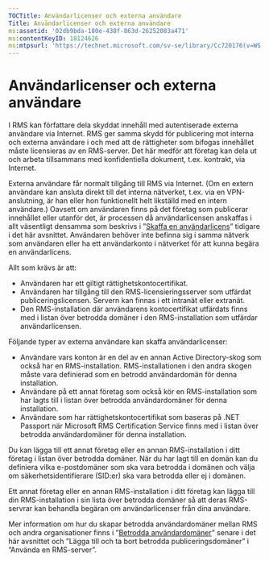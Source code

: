 ```yaml
---
TOCTitle: Användarlicenser och externa användare
Title: Användarlicenser och externa användare
ms:assetid: '02db9bda-180e-438f-863d-26252083a471'
ms:contentKeyID: 18124626
ms:mtpsurl: 'https://technet.microsoft.com/sv-se/library/Cc720176(v=WS.10)'
---
```


Användarlicenser och externa användare
======================================

I RMS kan författare dela skyddat innehåll med autentiserade externa användare via Internet. RMS ger samma skydd för publicering mot interna och externa användare i och med att de rättigheter som bifogas innehållet måste licensieras av en RMS-server. Det här medför att företag kan dela ut och arbeta tillsammans med konfidentiella dokument, t.ex. kontrakt, via Internet.

Externa användare får normalt tillgång till RMS via Internet. (Om en extern användare kan ansluta direkt till det interna nätverket, t.ex. via en VPN-anslutning, är han eller hon funktionellt helt likställd med en intern användare.) Oavsett om användaren finns på det företag som publicerar innehållet eller utanför det, är processen då användarlicensen anskaffas i allt väsentligt densamma som beskrivs i ”[Skaffa en användarlicens](https://technet.microsoft.com/0b6cde34-418a-4dee-9d27-b65b93b535ac)” tidigare i det här avsnittet. Användaren behöver inte befinna sig i samma nätverk som användaren eller ha ett användarkonto i nätverket för att kunna begära en användarlicens.

Allt som krävs är att:

-   Användaren har ett giltigt rättighetskontocertifikat.
-   Användaren har tillgång till den RMS-licensieringsserver som utfärdat publiceringslicensen. Servern kan finnas i ett intranät eller extranät.
-   Den RMS-installation där användarens kontocertifikat utfärdats finns med i listan över betrodda domäner i den RMS-installation som utfärdar användarlicensen.

Följande typer av externa användare kan skaffa användarlicenser:

-   Användare vars konton är en del av en annan Active Directory-skog som också har en RMS-installation. RMS-installationen i den andra skogen måste vara definierad som en betrodd användardomän för denna installation.
-   Användare på ett annat företag som också kör en RMS-installation som har lagts till i listan över betrodda användardomäner för denna installation.
-   Användare som har rättighetskontocertifikat som baseras på .NET Passport när Microsoft RMS Certification Service finns med i listan över betrodda användardomäner för denna installation.

Du kan lägga till ett annat företag eller en annan RMS-installation i ditt företag i listan över betrodda domäner. När du har lagt till en domän kan du definiera vilka e-postdomäner som ska vara betrodda i domänen och välja om säkerhetsidentifierare (SID:er) ska vara betrodda eller ej i domänen.

Ett annat företag eller en annan RMS-installation i ditt företag kan lägga till din RMS-installation i sin lista över betrodda domäner så att deras RMS-servrar kan behandla begäran om användarlicenser från dina användare.

Mer information om hur du skapar betrodda användardomäner mellan RMS och andra organisationer finns i ”[Betrodda användardomäner](https://technet.microsoft.com/a09b883f-f455-4c46-a4fd-d37b689e1d24)” senare i det här avsnittet och ”Lägga till och ta bort betrodda publiceringsdomäner” i ”Använda en RMS-server”.
